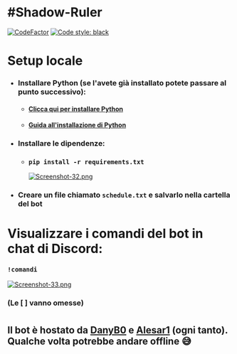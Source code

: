 # #Shadow-Ruler
[![CodeFactor](https://www.codefactor.io/repository/github/danyb0/shadow-ruler/badge)](https://www.codefactor.io/repository/github/danyb0/shadow-ruler)
[![Code style: black](https://img.shields.io/badge/code%20style-black-000000.svg)](https://github.com/psf/black)

#
# Setup locale
* ### Installare Python (se l'avete già installato potete passare al punto successivo):
   * #### [Clicca qui per installare Python](https://www.python.org)
   * #### [Guida all'installazione di Python](https://www.aranzulla.it/come-installare-python-1210886.html)
* ### Installare le dipendenze:
   * ### `pip install -r requirements.txt`
      [![Screenshot-32.png](https://i.postimg.cc/k5Y9mKts/Screenshot-32.png)](https://postimg.cc/qtKWctw6)
* ### Creare un file chiamato `schedule.txt` e salvarlo nella cartella del bot

#
# Visualizzare i comandi del bot in chat di Discord:
### `!comandi`
[![Screenshot-33.png](https://i.postimg.cc/GmYqrC85/Screenshot-33.png)](https://postimg.cc/DSvqdRcr)
### (Le __[ ]__ vanno omesse)

#
## Il bot è hostato da [DanyB0](https://github.com/DanyB0) e [Alesar1](https://github.com/Alesar1) (ogni tanto). Qualche volta potrebbe andare offline :sweat_smile:
